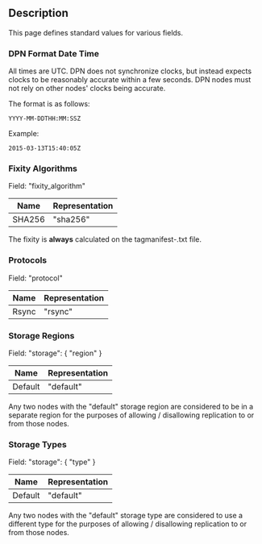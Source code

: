 ## Description

This page defines standard values for various fields.  

### DPN Format Date Time

All times are UTC.  DPN does not synchronize clocks, but instead expects clocks to be reasonably accurate within a few seconds.  DPN nodes must not rely on other nodes' clocks being accurate.  

The format is as follows:

    YYYY-MM-DDTHH:MM:SSZ

Example:
    
    2015-03-13T15:40:05Z

### Fixity Algorithms

Field: "fixity_algorithm"

|Name|Representation|
|----|--------------|
|SHA256|"sha256"|

The fixity is **always** calculated on the tagmanifest-<algorithm>.txt file.  

### Protocols

Field: "protocol"

|Name|Representation|
|----|--------------|
|Rsync|"rsync"|

### Storage Regions

Field: "storage": { "region" }

|Name|Representation|
|----|--------------|
|Default|"default"|

Any two nodes with the "default" storage region are considered to be in a separate region for the purposes of 
allowing / disallowing replication to or from those nodes.

### Storage Types

Field: "storage": { "type" }

|Name|Representation|
|----|--------------|
|Default|"default"|

Any two nodes with the "default" storage type are considered to use a different type for the purposes of 
allowing / disallowing replication to or from those nodes.
